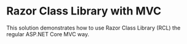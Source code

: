 # Razor Class Library with MVC

This solution demonstrates how to use Razor Class Library (RCL) the regular ASP.NET Core MVC way. 

